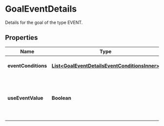 

# GoalEventDetails

Details for the goal of the type EVENT.

## Properties

| Name | Type | Description | Notes |
|------------ | ------------- | ------------- | -------------|
|**eventConditions** | [**List&lt;GoalEventDetailsEventConditionsInner&gt;**](GoalEventDetailsEventConditionsInner.md) | List of event conditions. |  [optional] |
|**useEventValue** | **Boolean** | Determines if the event value should be used as the value for this goal. |  [optional] |



